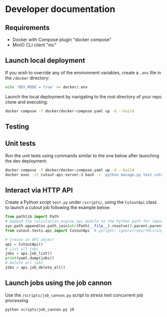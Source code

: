 # Developer documentation

## Requirements

- Docker with Compose plugin "docker compose"
- MinIO CLI client "mc"

## Launch local deployment

If you wish to override any of the environment variables, create a `.env` file in the `/docker` directory:

```bash
echo 'DEV_MODE = true' >> docker/.env
```

Launch the local deployment by navigating to the root directory of your repo clone and executing:

```bash
docker compose -f docker/docker-compose.yaml up -d --build
```


## Testing

## Unit tests

Run the unit tests using commands similar to the one below after launching the dev deployment.

```bash
docker compose -f docker/docker-compose.yaml up -d --build 
docker exec -it cutout-api-server-1 bash -c 'python manage.py test cutout.tests.cutout'
```

## Interact via HTTP API

Create a Python script `test.py` under `/scripts/`, using the `CutoutApi` class to launch a cutout job following the example below:

```python
from pathlib import Path
# Append the calculation_engine_api module to the Python path for import
sys.path.append(os.path.join(str(Path(__file__).resolve().parent.parent), 'app'))
from cutout.tests.api import CutoutApi  # pyright: ignore[reportMissingImports]

# Create an API object
api = CutoutApi()
# List all jobs
jobs = api.job_list()
print(yaml.dump(jobs))
# Delete all jobs
jobs = api.job_delete_all()
```

## Launch jobs using the job cannon

Use the `/scripts/job_cannon.py` script to stress test concurrent job processing.

```bash
python scripts/job_cannon.py 10
```

